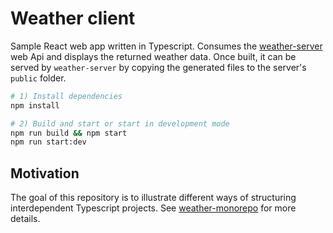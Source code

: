 # Weather client

Sample React web app written in Typescript. Consumes the [weather-server](https://github.com/capelski/weather-server) web Api and displays the returned weather data. Once built, it can be served by `weather-server` by copying the generated files to the server's `public` folder.

```bash
# 1) Install dependencies
npm install

# 2) Build and start or start in development mode
npm run build && npm start
npm run start:dev
```

## Motivation

The goal of this repository is to illustrate different ways of structuring interdependent Typescript projects. See [weather-monorepo](https://github.com/capelski/weather-monorepo) for more details.
